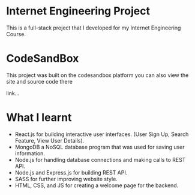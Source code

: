 # Internet Engineering Project 

This is a full-stack project that I developed for my Internet Engineering Course.

# CodeSandBox 

This project was built on the codesandbox platform you can also view the site and source code there

link... 

# What I learnt

- React.js for building interactive user interfaces. (User Sign Up, Search Feature, View User Details).
- MongoDB a NoSQL database program that was used for saving user information. 
- Node.js for handling database connections and making calls to REST API. 
- Node.js and Express.js for building REST API.
- SASS for further improving website style.
- HTML, CSS, and JS for creating a welcome page for the backend. 



